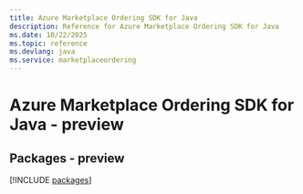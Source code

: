 ```yaml
---
title: Azure Marketplace Ordering SDK for Java
description: Reference for Azure Marketplace Ordering SDK for Java
ms.date: 10/22/2025
ms.topic: reference
ms.devlang: java
ms.service: marketplaceordering
---
```

# Azure Marketplace Ordering SDK for Java - preview
## Packages - preview
[!INCLUDE [packages](marketplace-ordering-index.md)]